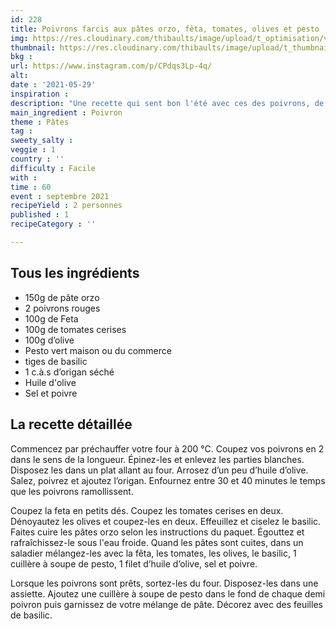 ```yaml
---
id: 228
title: Poivrons farcis aux pâtes orzo, fêta, tomates, olives et pesto
img: https://res.cloudinary.com/thibaults/image/upload/t_optimisation/v1622316415/Recipes/20210529_poivrons_farcis_pates.jpg
thumbnail: https://res.cloudinary.com/thibaults/image/upload/t_thumbnail_josie/v1622316415/Recipes/20210529_poivrons_farcis_pates.jpg
bkg : 
url: https://www.instagram.com/p/CPdqs3Lp-4q/
alt: 
date : '2021-05-29'
inspiration : 
description: "Une recette qui sent bon l'été avec ces des poivrons, de la fêta, de la tomate, des olives et du pesto."
main_ingredient : Poivron
theme : Pâtes
tag : 
sweety_salty : 
veggie : 1
country : ''
difficulty : Facile
with : 
time : 60
event : septembre 2021
recipeYield : 2 personnes
published : 1
recipeCategory : ''

---
```


## Tous les ingrédients
 - 150g de pâte orzo
 - 2 poivrons rouges
 - 100g de Feta
 - 100g de tomates cerises
 - 100g d’olive
 - Pesto vert maison ou du commerce
 -  tiges de basilic
 - 1 c.à.s d’origan séché
 - Huile d'olive
 - Sel et poivre

## La recette détaillée
Commencez par préchauffer votre four à 200 °C. Coupez vos poivrons en 2 dans le sens de la longueur. Épinez-les et enlevez les parties blanches. Disposez les dans un plat allant au four. Arrosez d’un peu d’huile d’olive. Salez, poivrez et ajoutez l’origan. Enfournez entre 30 et 40 minutes le temps que les poivrons ramollissent.

Coupez la feta en petits dés. Coupez les tomates cerises en deux. Dénoyautez les olives et coupez-les en deux. Effeuillez et ciselez le basilic. Faites cuire les pâtes orzo selon les instructions du paquet. Égouttez et rafraîchissez-le sous l'eau froide. Quand les pâtes sont cuites, dans un saladier mélangez-les avec la fêta, les tomates, les olives, le basilic, 1 cuillère à soupe de pesto, 1 filet d’huile d’olive, sel et poivre.

Lorsque les poivrons sont prêts, sortez-les du four. Disposez-les dans une assiette. Ajoutez une cuillère à soupe de pesto dans le fond de chaque demi poivron puis garnissez de votre mélange de pâte. Décorez avec des feuilles de basilic.